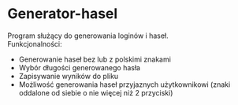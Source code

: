 # Generator-hasel
Program służący do generowania loginów i haseł.<br/>
Funkcjonalności:<br/>
<ul>
  <li>Generowanie haseł bez lub z polskimi znakami</li>
  <li>Wybór długości generowanego hasła</li>
  <li>Zapisywanie wyników do pliku</li>
  <li>Możliwość generowania haseł przyjaznych użytkownikowi (znaki oddalone od siebie o nie więcej niż 2 przyciski)</li>
</ul>
